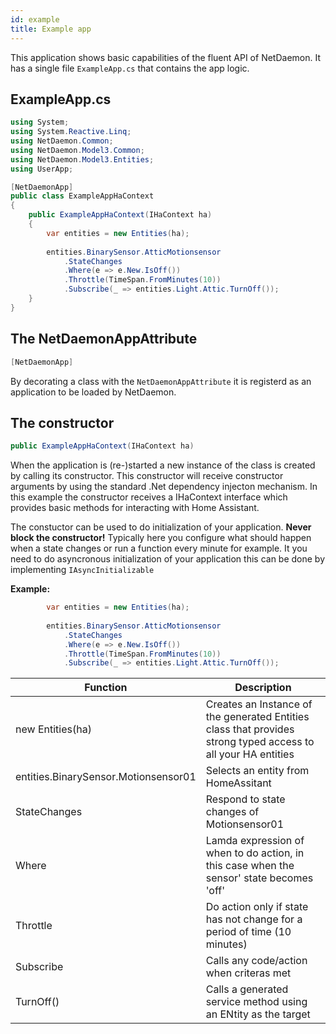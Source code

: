 ```yaml
---
id: example
title: Example app
---
```

This application shows basic capabilities of the fluent API of NetDaemon. It has a single file  `ExampleApp.cs` that contains the app logic.

## ExampleApp.cs

```cs
using System;
using System.Reactive.Linq;
using NetDaemon.Common;
using NetDaemon.Model3.Common;
using NetDaemon.Model3.Entities;
using UserApp;

[NetDaemonApp]
public class ExampleAppHaContext
{
    public ExampleAppHaContext(IHaContext ha)
    {
        var entities = new Entities(ha);
        
        entities.BinarySensor.AtticMotionsensor
            .StateChanges
            .Where(e => e.New.IsOff())
            .Throttle(TimeSpan.FromMinutes(10))
            .Subscribe(_ => entities.Light.Attic.TurnOff());
    }
}
```

## The NetDaemonAppAttribute

```cs
[NetDaemonApp]
```

By decorating a class with the `NetDaemonAppAttribute` it is registerd as an application to be loaded by NetDaemon.

## The constructor
```cs
public ExampleAppHaContext(IHaContext ha)
```

When the application is (re-)started a new instance of the class is created by calling its constructor. This constructor will receive constructor arguments by using the standard .Net dependency injecton mechanism. In this example the constructor receives a IHaContext interface which provides basic methods for interacting with Home Assistant.

The constuctor can be used to do initialization of your application. **Never block the constructor!** Typically here you configure what should happen when a state changes or run a function every minute for example. It you need to do asyncronous initialization of your application this can be done by implementing `IAsyncInitializable`

**Example:**

```cs
        var entities = new Entities(ha);
        
        entities.BinarySensor.AtticMotionsensor
            .StateChanges
            .Where(e => e.New.IsOff())
            .Throttle(TimeSpan.FromMinutes(10))
            .Subscribe(_ => entities.Light.Attic.TurnOff());
```

| Function        | Description                                                              |
| --------------- | -------------------------------------------------------------------------|
| new Entities(ha)     | Creates an Instance of the generated Entities class that provides strong typed access to all your HA entities
| entities.BinarySensor.Motionsensor01          | Selects an entity from HomeAssitant |
| StateChanges    | Respond to state changes of Motionsensor01                  |
| Where           | Lamda expression of when to do action, in this case when the sensor' state becomes 'off'
| Throttle        | Do action only if state has not change for a period of time (10 minutes) |
| Subscribe       | Calls any code/action when criteras met                                  |
| TurnOff()       | Calls a generated service method using an ENtity as the target|
